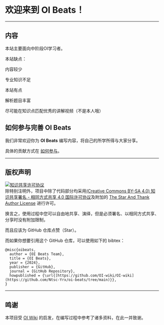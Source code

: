 
# 欢迎来到 **OI Beats**！


* * *

## 内容

本站主要面向中阶段OI学习者。

本站缺点：

内容较少

专业知识不足

本站有点

解析题目丰富

尽可能在知识点匹配优秀的讲解视频（不是本人哦）

## 如何参与完善 OI Beats

我们非常欢迎你为 **OI Beats** 编写内容，将自己的所学所得与大家分享。

具体的贡献方式在 [如何参与](https://oi-wiki.org/intro/htc/)。

* * *

## 版权声明

<a rel="license" href="https://creativecommons.org/licenses/by-sa/4.0/"><img alt="知识共享许可协议" style="border-width:0" src="https://i.creativecommons.org/l/by-sa/4.0/88x31.png" /></a><br />除特别注明外，项目中除了代码部分均采用<a rel="license" href="https://creativecommons.org/licenses/by-sa/4.0/deed.zh">(Creative Commons BY-SA 4.0) 知识共享署名 - 相同方式共享 4.0 国际许可协议</a>及附加的 [The Star And Thank Author License](https://github.com/zTrix/sata-license) 进行许可。

换言之，使用过程中您可以自由地共享、演绎，但是必须署名、以相同方式共享、分享时没有附加限制，

而且应该为 GitHub 仓库点赞（Star）。

而如果你想要引用这个 GitHub 仓库，可以使用如下的 bibtex：

    @misc{oibeats,
      author = {OI Beats Team},
      title = {OI Beats},
      year = {2024},
      publisher = {GitHub},
      journal = {GitHub Repository},
      howpublished = {\url{[https://github.com/OI-wiki/OI-wiki](https://github.com/Ntsc-Yrx/oi-beats/tree/main)}},
    }

* * *

## 鸣谢

本项目受 [OI Wiki](https://oi-wiki.org/) 的启发，在编写过程中参考了诸多资料，在此一并致谢。
